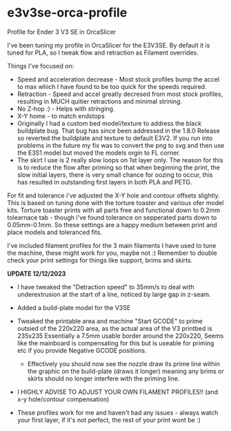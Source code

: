 # e3v3se-orca-profile
Profile for Ender 3 V3 SE in OrcaSlicer

I've been tuning my profile in OrcaSlicer for the E3V3SE. By default it is tuned for PLA, so I tweak flow and retraction as Filament overrides.


Things I've focused on:
  - Speed and acceleration decrease - Most stock profiles bump the accel to max which I have found to be too quick for the speeds required.
  - Retraction - Speed and accel greatly decresed from most stock profiles, resulting in MUCH quitier retractions and minimal strining.
  - No Z-hop :) - Helps with stringing.
  - X-Y home - to match endstops
  - Originally I had a custom bed model/texture to address the black buildplate bug. That bug has since been addressed in the 1.8.0 Release
    so reverted the buildplate and texture to default E3V2. If you run into problems in the future my fix was to convert the png to svg and then
    use the E3S1 model but moved the models orgin to FL corner.
  - The skirt I use is 2 really slow loops on 1st layer only.
    The reason for this is to reduce the flow after priming so that when beginning the print, the slow initial layers, there is very small chance for
    oozing to occur, this has resulted in outstanding first layers in both PLA and PETG.

For fit and tolerance i've adjusted the X-Y hole and contour offsets slightly. This is based on tuning done with the torture toaster and various ofer model kits.
Torture toaster prints with all parts free and functional down to 0.2mm tolearnace tab - though i've found tolerance on sepperated parts down to 0.05mm-0.1mm.
So these settings are a happy medium between print and place models and toleranced fits.

I've included filament profiles for the 3 main filaments I have used to tune the machine, these might work for you, maybe not :)
Remember to double check your print settings for things like support, brims and skirts. 


**UPDATE 12/12/2023**

  - I have tweaked the "Detraction speed" to 35mm/s to deal with underextrusion at the start of a line, noticed by large gap in z-seam.
  - Added a build-plate model for the V3SE
  - Tweaked the printable area and machine "Start GCODE" to prime outsied of the 220x220 area, as the actual area of the V3 printbed is 235x235
    Essentially a 7.5mm usable border around the 220x220, Seems like the mainboard is compensating for this but is useable for priming etc
    if you provide Negative GCODE positions.
    - Effectively you should now see the nozzle draw its prime line within the graphic on the build-plate (draws it longer)
      meaning any brims or skirts should no longer interfere with the priming line.

  - I HIGHLY ADVISE TO ADJUST YOUR OWN FILAMENT PROFILES!! (and x-y hole/contour compensation)
  - These profiles work for me and haven't had any issues - always watch your first layer, if it's not perfect, the rest of your print wont be :)
